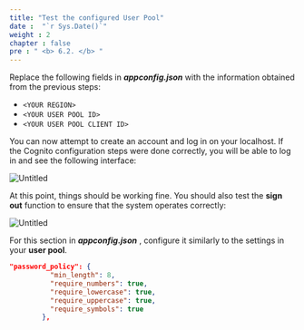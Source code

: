 ```yaml
---
title: "Test the configured User Pool"
date :  "`r Sys.Date()`" 
weight : 2
chapter : false
pre : " <b> 6.2. </b> "
---
```


Replace the following fields in ***appconfig.json*** with the information obtained from the previous steps:

- `<YOUR REGION>`
- `<YOUR USER POOL ID>`
- `<YOUR USER POOL CLIENT ID>`

You can now attempt to create an account and log in on your localhost. If the Cognito configuration steps were done correctly, you will be able to log in and see the following interface:

![Untitled](/images/Local%20test%20ce0d4bd8857e41d8b260be36d2383dc9/image%205.png)

At this point, things should be working fine. You should also test the **sign out** function to ensure that the system operates correctly:

![Untitled](/images/Local%20test%20ce0d4bd8857e41d8b260be36d2383dc9/image%206.png)

For this section in ***appconfig.json*** , configure it similarly to the settings in your **user pool**.

```json
"password_policy": {
          "min_length": 8,
          "require_numbers": true,
          "require_lowercase": true,
          "require_uppercase": true,
          "require_symbols": true
        },
```